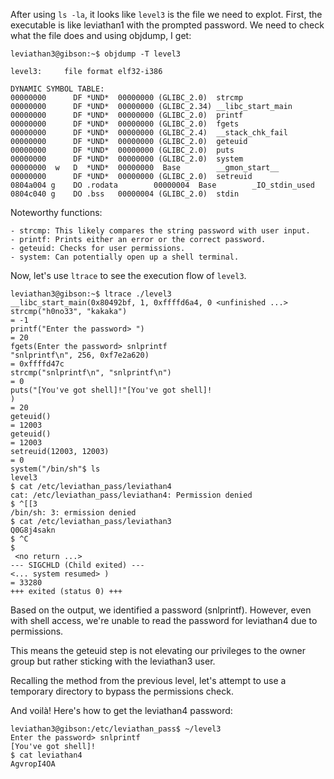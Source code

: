 After using `ls -la`, it looks like `level3` is the file we need to explot. First, the executable is like leviathan1 with the prompted password. We need to check what the file does and using objdump, I get:

```
leviathan3@gibson:~$ objdump -T level3 

level3:     file format elf32-i386

DYNAMIC SYMBOL TABLE:
00000000      DF *UND*  00000000 (GLIBC_2.0)  strcmp
00000000      DF *UND*  00000000 (GLIBC_2.34) __libc_start_main
00000000      DF *UND*  00000000 (GLIBC_2.0)  printf
00000000      DF *UND*  00000000 (GLIBC_2.0)  fgets
00000000      DF *UND*  00000000 (GLIBC_2.4)  __stack_chk_fail
00000000      DF *UND*  00000000 (GLIBC_2.0)  geteuid
00000000      DF *UND*  00000000 (GLIBC_2.0)  puts
00000000      DF *UND*  00000000 (GLIBC_2.0)  system
00000000  w   D  *UND*  00000000  Base        __gmon_start__
00000000      DF *UND*  00000000 (GLIBC_2.0)  setreuid
0804a004 g    DO .rodata        00000004  Base        _IO_stdin_used
0804c040 g    DO .bss   00000004 (GLIBC_2.0)  stdin
```
Noteworthy functions:

    - strcmp: This likely compares the string password with user input.
    - printf: Prints either an error or the correct password.
    - geteuid: Checks for user permissions.
    - system: Can potentially open up a shell terminal.


Now, let's use `ltrace` to see the execution flow of `level3`.

```
leviathan3@gibson:~$ ltrace ./level3 
__libc_start_main(0x80492bf, 1, 0xffffd6a4, 0 <unfinished ...>
strcmp("h0no33", "kakaka")                                                                                                          = -1
printf("Enter the password> ")                                                                                                      = 20
fgets(Enter the password> snlprintf
"snlprintf\n", 256, 0xf7e2a620)                                                                                               = 0xffffd47c
strcmp("snlprintf\n", "snlprintf\n")                                                                                                = 0
puts("[You've got shell]!"[You've got shell]!
)                                                                                                         = 20
geteuid()                                                                                                                           = 12003
geteuid()                                                                                                                           = 12003
setreuid(12003, 12003)                                                                                                              = 0
system("/bin/sh"$ ls
level3
$ cat /etc/leviathan_pass/leviathan4
cat: /etc/leviathan_pass/leviathan4: Permission denied
$ ^[[3
/bin/sh: 3: ermission denied
$ cat /etc/leviathan_pass/leviathan3
Q0G8j4sakn
$ ^C
$ 
 <no return ...>
--- SIGCHLD (Child exited) ---
<... system resumed> )                                                                                                              = 33280
+++ exited (status 0) +++
```

Based on the output, we identified a password (snlprintf). However, even with shell access, we're unable to read the password for leviathan4 due to permissions.

This means the geteuid step is not elevating our privileges to the owner group but rather sticking with the leviathan3 user.

Recalling the method from the previous level, let's attempt to use a temporary directory to bypass the permissions check.

And voilà! Here's how to get the leviathan4 password:

```
leviathan3@gibson:/etc/leviathan_pass$ ~/level3 
Enter the password> snlprintf
[You've got shell]!
$ cat leviathan4
AgvropI4OA
```

